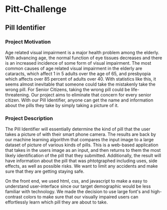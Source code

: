 # Pitt-Challenge

## Pill Identifier

### Project Motivation
Age related visual impairment is a major health problem among the elderly. With advancing age, the normal function of eye tissues decreases and there is an increased incidence of some form of visual impairment. The most common causes of age related visual impairment in the elderly are cataracts, which affect 1 in 5 adults over the age of 65, and presbyopia which affects over 85 percent of adults over 40. With statistics like this, it seems almost inevitable that someone could take the mistakenly take the wrong pill. For Senior Citizens, taking the wrong pill could be life-threatening. Our project aims to eliminate that concern for every senior citizen. With our Pill Identifier, anyone can get the name and information about the pills they take by simply taking a picture of it. 

### Project Description
The Pill Identifier will essentially determine the kind of pill that the user takes a picture of with their smart phone camera. The results are back by our machine learning algorithm that compares the input image to a large dataset of picture of various kinds of pills. This is a web-based application that takes in the users image as an input, and then returns to them the most likely identification of the pill that they submitted. Additionally, the result will have information about the pill that was phtotgraphed including uses, side effects, as well as possible risks. We want to limit any accidents and make sure that they are getting staying safe. 

On the front end, we used html, css, and javascript to make a easy to understand user-interface since our target demographic would be less familiar with technology. We made the decision to use large font's and high-contrast colors to make sure that our visually impaired users can effortlessly learn which pill they are about to take. 

